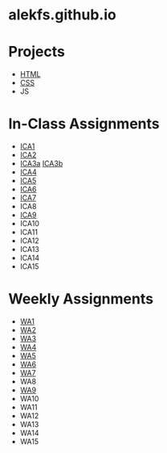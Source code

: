 # alekfs.github.io

# **Projects**
- [HTML](https://alekfs.github.io/html-midterm/page5.html)
- [CSS](https://alekfs.github.io)
- JS
# **In-Class Assignments**
- [ICA1](ica/ICA1_HowtoSearch.pdf)
- [ICA2](ica/ICA2_ExploringDirectoryStructures.pdf)
- [ICA3a](https://alekfs.github.io/ica/ica3/ica3a.html) [ICA3b](https://alekfs.github.io/ica/ica3/ica3b.html)
- [ICA4](https://alekfs.github.io/ica/ica4/ica4.html)
- [ICA5](https://alekfs.github.io/ica/ica5/ica5.html)
- [ICA6](https://alekfs.github.io/ica/ica6/ica6-part1.html)
- [ICA7](https://alekfs.github.io/ica/ica7/ica7.html)
- ICA8
- [ICA9](https://alekfs.github.io/ica/ica9/ica9.html)
- ICA10
- ICA11
- ICA12
- ICA13
- ICA14
- ICA15

# **Weekly Assignments**
- [WA1](https://alekfs.github.io/wa/wa1.html)
- [WA2](https://alekfs.github.io/wa/wa2.html)
- [WA3](https://alekfs.github.io/wa/wa3.html)
- [WA4](https://alekfs.github.io/wa/wa4.html)
- [WA5](https://alekfs.github.io/wa/wa5.html)
- [WA6](https://alekfs.github.io/wa/wa6/index.html)
- [WA7](https://alekfs.github.io/wa/wa7/wa7.html)
- WA8
- [WA9](https://alekfs.github.io/wa/wa9/wa9.html)
- WA10
- WA11
- WA12
- WA13
- WA14
- WA15

